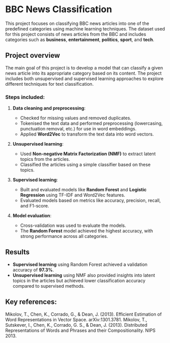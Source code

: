# BBC News Classification

This project focuses on classifying BBC news articles into one of the predefined categories using machine learning techniques. The dataset used for this project consists of news articles from the BBC and includes categories such as **business**, **entertainment**, **politics**, **sport**, and **tech**.

## Project overview

The main goal of this project is to develop a model that can classify a given news article into its appropriate category based on its content. The project includes both unsupervised and supervised learning approaches to explore different techniques for text classification.

### Steps included:

1. **Data cleaning and preprocessing**:
   - Checked for missing values and removed duplicates.
   - Tokenised the text data and performed preprocessing (lowercasing, punctuation removal, etc.) for use in word embeddings.
   - Applied **Word2Vec** to transform the text data into word vectors.

2. **Unsupervised learning**:
   - Used **Non-negative Matrix Factorization (NMF)** to extract latent topics from the articles.
   - Classified the articles using a simple classifier based on these topics.

3. **Supervised learning**:
   - Built and evaluated models like **Random Forest** and **Logistic Regression** using TF-IDF and Word2Vec features.
   - Evaluated models based on metrics like accuracy, precision, recall, and F1-score.

4. **Model evaluation**:
   - Cross-validation was used to evaluate the models.
   - The **Random Forest** model achieved the highest accuracy, with strong performance across all categories.

## Results

- **Supervised learning** using Random Forest achieved a validation accuracy of **97.3%**.
- **Unsupervised learning** using NMF also provided insights into latent topics in the articles but achieved lower classification accuracy compared to supervised methods.

## Key references:
Mikolov, T., Chen, K., Corrado, G., & Dean, J. (2013). Efficient Estimation of Word Representations in Vector Space. arXiv:1301.3781. 
Mikolov, T., Sutskever, I., Chen, K., Corrado, G. S., & Dean, J. (2013). Distributed Representations of Words and Phrases and their Compositionality. NIPS 2013.
